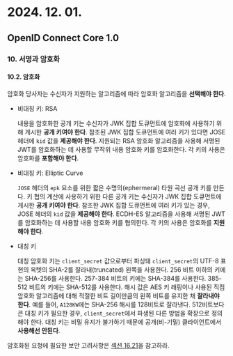 # 2024. 12. 01.

## OpenID Connect Core 1.0

### 10. 서명과 암호화

#### 10.2. 암호화

암호화 당사자는 수신자가 지원하는 알고리즘에 따라 암호화 알고리즘을 **선택해야 한다**.

* 비대칭 키: RSA

  내용을 암호화한 공개 키는 수신자가 JWK 집합 도큐먼트에 암호화에 사용하기 위해 게시한 **공개 키여야 한다**.  참조된 JWK 집합 도큐먼트에 여러 키가 있다면 JOSE 헤더에 `kid` 값을 **제공해야 한다**. 지원되는 RSA 암호화 알고리즘을 사용해 서명된 JWT를 암호화하는 데 사용할 무작위 내용 암호화 키를 암호화한다. 각 키의 사용은 암호화를 **포함해야 한다**.

* 비대칭 키: Elliptic Curve

  `JOSE` 헤더의 `epk` 요소를 위한 짧은 수명의(ephermeral) 타원 곡선 공개 키를 만든다. 키 협의 계산에 사용하기 위한 다른 공개 키는 수신자가 JWK 집합 도큐먼트에 게시한 **공개 키여야 한다**. 참조한 JWK 집합 도큐먼트에 여러 키가 있는 경우, JOSE 헤더의 `kid` 값을 **제공해야 한다**. ECDH-ES 알고리즘을 사용해 서명된 JWT를 암호화하는 데 사용할 내용 암호화 키를 협의한다. 각 키의 사용은 암호화를 **지원해야 한다**.

* 대칭 키

  대칭 암호화 키는 `client_secret` 값으로부터 파싱돼 `client_secret`의 UTF-8 표현의 옥텟의 SHA-2를 잘라내(truncated) 왼쪽을 사용한다. 256 비트 이하의 키에는 SHA-256를 사용한다. 257-384 비트의 키에는 SHA-384를 사용한다. 385-512 비트의 키에는 SHA-512를 사용한다. 해시 값은 AES 키 래핑이나 사용된 직접 암호화 알고리즘에 대해 적절한 비트 길이만큼의 왼쪽 비트를 유지한 채 **잘라내야 한다**. 예를 들어, `A128KW`에는 SHA-256 해시를 128비트로 잘라낸다. 512비트보다 큰 대칭 키가 필요한 경우, `client_secret`에서 파생된 다른 방법을 확장으로 정의해야 한다. 대칭 키는 비밀 유지가 불가하기 때문에 공개(비-기밀) 클라이언트에서 **사용해선 안된다**.

암호화된 요청에 필요한 보안 고려사항은 [섹션 16.21][oidc-core-section-16-21]을 참고하라.



[oidc-core-section-16-21]: https://openid.net/specs/openid-connect-core-1_0.html#NeedForEncryptedRequests